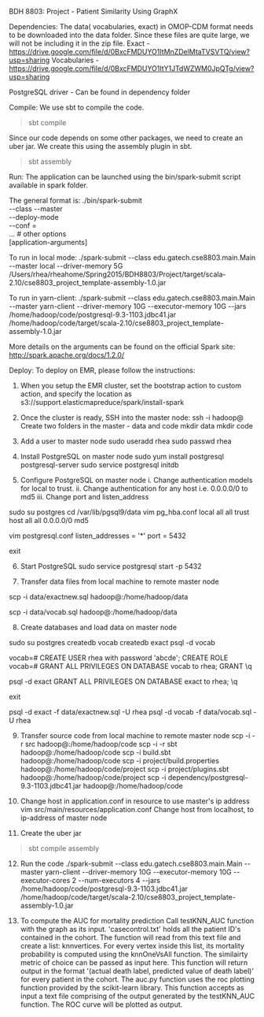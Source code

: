 BDH 8803: Project - Patient Similarity Using GraphX

Dependencies: 
The data( vocabularies, exact) in OMOP-CDM format needs to be downloaded into the data folder. 
Since these files are quite large, we will not be including it in the zip file.
Exact - https://drive.google.com/file/d/0BxcFMDUYO1ItMnZDelMtaTVSVTQ/view?usp=sharing
Vocabularies  - https://drive.google.com/file/d/0BxcFMDUYO1ItY1JTdWZWM0JpQTg/view?usp=sharing

PostgreSQL driver - Can be found in dependency folder

Compile: 
We use sbt to compile the code. 

> sbt compile 

Since our code depends on some other packages, we need to create an uber jar. We create this using the assembly plugin in sbt.

> sbt assembly

Run: 
The application can be launched using the bin/spark-submit script available in spark folder.

The general format is:
./bin/spark-submit \
  --class <main-class>
  --master <master-url> \
  --deploy-mode <deploy-mode> \
  --conf <key>=<value> \
  ... # other options
  <application-jar> \
  [application-arguments]

To run in local mode:
./spark-submit --class edu.gatech.cse8803.main.Main --master local --driver-memory 5G  /Users/rhea/rheahome/Spring2015/BDH8803/Project/target/scala-2.10/cse8803_project_template-assembly-1.0.jar

To run in yarn-client:
./spark-submit --class edu.gatech.cse8803.main.Main --master yarn-client --driver-memory 10G --executor-memory 10G --jars /home/hadoop/code/postgresql-9.3-1103.jdbc41.jar /home/hadoop/code/target/scala-2.10/cse8803_project_template-assembly-1.0.jar

More details on the arguments can be found on the official Spark site: http://spark.apache.org/docs/1.2.0/

Deploy:
To deploy on EMR, please follow the instructions:
1. When you setup the EMR cluster, set the bootstrap action to custom action,
and specify the location as
s3://support.elasticmapreduce/spark/install-spark

2. Once the cluster is ready, SSH into the master node:
ssh -i <keypair location> hadoop@<master-dns-address>
Create two folders in the master  - data and code 
mkdir data
mkdir code

3. Add a user to master node
sudo useradd rhea
sudo passwd rhea

4. Install PostgreSQL on master node
sudo yum install postgresql postgresql-server
sudo service postgresql initdb

5. Configure PostgreSQL on master node
i. Change authentication models for local to trust.
ii. Change authentication for any host i.e. 0.0.0.0/0 to md5
iii. Change port and listen_address

sudo su postgres 
cd /var/lib/pgsql9/data
vim pg_hba.conf 
local   all         all                                  trust
host    all         all         0.0.0.0/0          md5

vim postgresql.conf
listen_addresses = '*' 
port = 5432

exit

6. Start PostgreSQL
sudo service postgresql start -p 5432

7. Transfer data files from local machine to remote master node

scp -i <keypair> data/exactnew.sql hadoop@<master-dns-address>:/home/hadoop/data

scp -i <keypair> data/vocab.sql hadoop@<master-dns-address>:/home/hadoop/data

8. Create databases and load data on master node

sudo su postgres
createdb vocab
createdb exact
psql -d vocab

vocab=# CREATE USER rhea with password 'abcde';
CREATE ROLE
vocab=# GRANT ALL PRIVILEGES ON DATABASE vocab to rhea;
GRANT
\q

psql -d exact
GRANT ALL PRIVILEGES ON DATABASE exact to rhea;
\q

exit

psql -d exact -f data/exactnew.sql -U rhea
psql -d vocab -f data/vocab.sql -U rhea


9. Transfer source code from local machine to remote master node
scp -i <keypair> -r src hadoop@<master-dns-address>:/home/hadoop/code
scp -i <keypair> -r sbt hadoop@<master-dns-address>:/home/hadoop/code
scp -i <keypair> build.sbt hadoop@<master-dns-address>:/home/hadoop/code
scp -i <keypair> project/build.properties hadoop@<master-dns-address>:/home/hadoop/code/project
scp -i <keypair> project/plugins.sbt hadoop@<master-dns-address>:/home/hadoop/code/project
scp -i <keypair> dependency/postgresql-9.3-1103.jdbc41.jar hadoop@<master-dns-address>:/home/hadoop/code

10. Change host in application.conf in resource to use master's ip address
vim src/main/resources/application.conf
Change host from localhost, to ip-address of master node 

11. Create the uber jar
> sbt compile assembly

12. Run the code
./spark-submit --class edu.gatech.cse8803.main.Main --master yarn-client --driver-memory 10G --executor-memory 10G --executor-cores 2 --num-executors 4 --jars /home/hadoop/code/postgresql-9.3-1103.jdbc41.jar /home/hadoop/code/target/scala-2.10/cse8803_project_template-assembly-1.0.jar

13. To compute the AUC for mortality prediction
Call testKNN_AUC function with the graph as its input. 'casecontrol.txt' holds all the patient ID's contained in the cohort. The function will read from this text file and create a list: knnvertices. For every vertex inside this list, its mortality probability is computed using the knnOneVsAll function. The similairty metric of choice can be passed as input here. This function will return output in the format '(actual death label, predicted value of death label)' for every patient in the cohort.
The auc.py function uses the roc plotting function provided by the scikit-learn library. This function accepts as input a text file comprising of the output generated by the testKNN_AUC function. The ROC curve will be plotted as output. 
